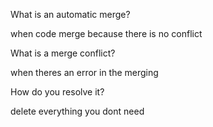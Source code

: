 What is an automatic merge?

when code merge because there is no conflict

What is a merge conflict?

when theres an error in the merging 

How do you resolve it?

delete everything you dont need 